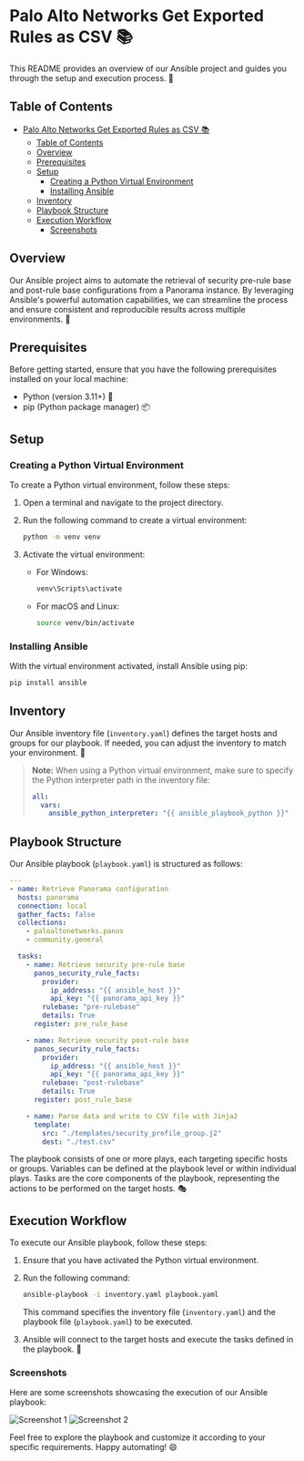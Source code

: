# Palo Alto Networks Get Exported Rules as CSV 📚

This README provides an overview of our Ansible project and guides you through the setup and execution process. 🚀

## Table of Contents

- [Palo Alto Networks Get Exported Rules as CSV 📚](#palo-alto-networks-get-exported-rules-as-csv-)
  - [Table of Contents](#table-of-contents)
  - [Overview](#overview)
  - [Prerequisites](#prerequisites)
  - [Setup](#setup)
    - [Creating a Python Virtual Environment](#creating-a-python-virtual-environment)
    - [Installing Ansible](#installing-ansible)
  - [Inventory](#inventory)
  - [Playbook Structure](#playbook-structure)
  - [Execution Workflow](#execution-workflow)
    - [Screenshots](#screenshots)

## Overview

Our Ansible project aims to automate the retrieval of security pre-rule base and post-rule base configurations from a Panorama instance. By leveraging Ansible's powerful automation capabilities, we can streamline the process and ensure consistent and reproducible results across multiple environments. 🎯

## Prerequisites

Before getting started, ensure that you have the following prerequisites installed on your local machine:

- Python (version 3.11+) 🐍
- pip (Python package manager) 📦

## Setup

### Creating a Python Virtual Environment

To create a Python virtual environment, follow these steps:

1. Open a terminal and navigate to the project directory.
2. Run the following command to create a virtual environment:

   ```bash
   python -m venv venv
   ```

3. Activate the virtual environment:

   - For Windows:

     ```bash
     venv\Scripts\activate
     ```

   - For macOS and Linux:

     ```bash
     source venv/bin/activate
     ```

### Installing Ansible

With the virtual environment activated, install Ansible using pip:

```bash
pip install ansible
```

## Inventory

Our Ansible inventory file (`inventory.yaml`) defines the target hosts and groups for our playbook. If needed, you can adjust the inventory to match your environment. 📝

> **Note:** When using a Python virtual environment, make sure to specify the Python interpreter path in the inventory file:
>
> ```yaml
> all:
>   vars:
>     ansible_python_interpreter: "{{ ansible_playbook_python }}"
> ```

## Playbook Structure

Our Ansible playbook (`playbook.yaml`) is structured as follows:

```yaml
---
- name: Retrieve Panorama configuration
  hosts: panorama
  connection: local
  gather_facts: false
  collections:
    - paloaltonetworks.panos
    - community.general

  tasks:
    - name: Retrieve security pre-rule base
      panos_security_rule_facts:
        provider:
          ip_address: "{{ ansible_host }}"
          api_key: "{{ panorama_api_key }}"
        rulebase: "pre-rulebase"
        details: True
      register: pre_rule_base

    - name: Retrieve security post-rule base
      panos_security_rule_facts:
        provider:
          ip_address: "{{ ansible_host }}"
          api_key: "{{ panorama_api_key }}"
        rulebase: "post-rulebase"
        details: True
      register: post_rule_base

    - name: Parse data and write to CSV file with Jinja2
      template:
        src: "./templates/security_profile_group.j2"
        dest: "./test.csv"
```

The playbook consists of one or more plays, each targeting specific hosts or groups. Variables can be defined at the playbook level or within individual plays. Tasks are the core components of the playbook, representing the actions to be performed on the target hosts. 🎭

## Execution Workflow

To execute our Ansible playbook, follow these steps:

1. Ensure that you have activated the Python virtual environment.
2. Run the following command:

   ```bash
   ansible-playbook -i inventory.yaml playbook.yaml
   ```

   This command specifies the inventory file (`inventory.yaml`) and the playbook file (`playbook.yaml`) to be executed.

3. Ansible will connect to the target hosts and execute the tasks defined in the playbook. 🚀

### Screenshots

Here are some screenshots showcasing the execution of our Ansible playbook:

![Screenshot 1](screenshots/screenshot1.png)
![Screenshot 2](screenshots/screenshot2.png)

Feel free to explore the playbook and customize it according to your specific requirements. Happy automating! 😄
